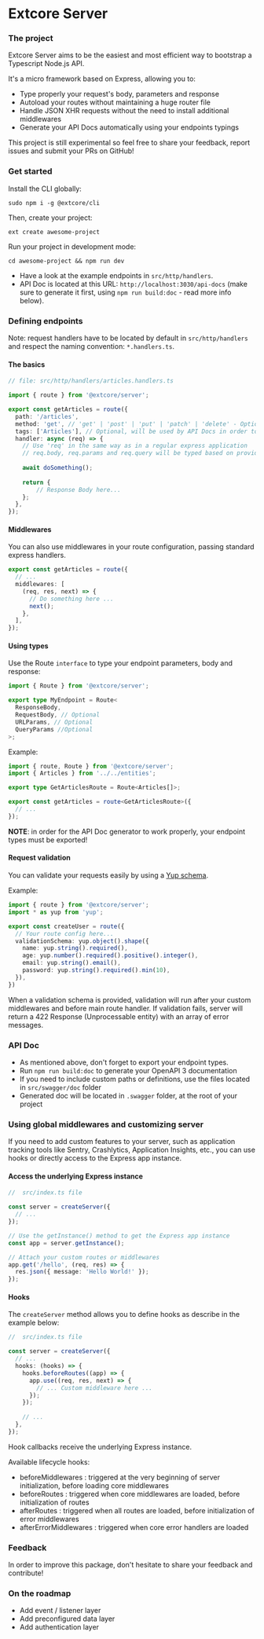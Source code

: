 # Extcore Server

### The project

Extcore Server aims to be the easiest and most efficient way to bootstrap a Typescript Node.js API.

It's a micro framework based on Express, allowing you to:
- Type properly your request's body, parameters and response
- Autoload your routes without maintaining a huge router file
- Handle JSON XHR requests without the need to install additional middlewares
- Generate your API Docs automatically using your endpoints typings

This project is still experimental so feel free to share your feedback, report issues and submit your PRs on GitHub!

### Get started

Install the CLI globally:

```
sudo npm i -g @extcore/cli
```

Then, create your project:
```
ext create awesome-project
```

Run your project in development mode:
```
cd awesome-project && npm run dev
```

- Have a look at the example endpoints in `src/http/handlers`.
- API Doc is located at this URL: `http://localhost:3030/api-docs` (make sure to generate it first, using `npm run build:doc` - read more info below).

### Defining endpoints

Note: request handlers have to be located by default in `src/http/handlers` and respect the naming convention: `*.handlers.ts`.

#### The basics

```typescript
// file: src/http/handlers/articles.handlers.ts

import { route } from '@extcore/server';

export const getArticles = route({
  path: '/articles',
  method: 'get', // 'get' | 'post' | 'put' | 'patch' | 'delete' - Optional, default is 'get'
  tags: ['Articles'], // Optional, will be used by API Docs in order to group your endpoints
  handler: async (req) => {
    // Use 'req' in the same way as in a regular express application
    // req.body, req.params and req.query will be typed based on provided interface (see next section)
      
    await doSomething();
    
    return {
        // Response Body here...
    };
  },
});
```

#### Middlewares

You can also use middlewares in your route configuration, passing standard express handlers.

```typescript
export const getArticles = route({
  // ...
  middlewares: [
    (req, res, next) => {
      // Do something here ...
      next();
    },
  ],
});
```

#### Using types

Use the Route `interface` to type your endpoint parameters, body and response:

```typescript
import { Route } from '@extcore/server';

export type MyEndpoint = Route<
  ResponseBody,
  RequestBody, // Optional
  URLParams, // Optional
  QueryParams //Optional
>;
```

Example:

```typescript
import { route, Route } from '@extcore/server';
import { Articles } from '../../entities';

export type GetArticlesRoute = Route<Articles[]>;

export const getArticles = route<GetArticlesRoute>({
  // ...
});
```

**NOTE**: in order for the API Doc generator to work properly, your endpoint types must be exported!

#### Request validation

You can validate your requests easily by using a [Yup schema](https://github.com/jquense/yup).

Example:

```typescript
import { route } from '@extcore/server';
import * as yup from 'yup';

export const createUser = route({
  // Your route config here...
  validationSchema: yup.object().shape({
    name: yup.string().required(),
    age: yup.number().required().positive().integer(),
    email: yup.string().email(),
    password: yup.string().required().min(10),
  }),
})
```

When a validation schema is provided, validation will run after your custom middlewares and before main route handler.
If validation fails, server will return a 422 Response (Unprocessable entity) with an array of error messages.

### API Doc

- As mentioned above, don't forget to export your endpoint types.
- Run `npm run build:doc` to generate your OpenAPI 3 documentation
- If you need to include custom paths or definitions, use the files located in `src/swagger/doc` folder
- Generated doc will be located in `.swagger` folder, at the root of your project

### Using global middlewares and customizing server

If you need to add custom features to your server, such as application tracking tools like Sentry, Crashlytics, Application Insights, etc., you can use hooks or directly access to the Express app instance.

#### Access the underlying Express instance

```typescript
//  src/index.ts file

const server = createServer({
  // ...
});

// Use the getInstance() method to get the Express app instance
const app = server.getInstance();

// Attach your custom routes or middlewares
app.get('/hello', (req, res) => {
  res.json({ message: 'Hello World!' });
});
```

#### Hooks

The `createServer` method allows you to define hooks as describe in the example below:

```typescript
//  src/index.ts file

const server = createServer({
  // ...
  hooks: (hooks) => {
    hooks.beforeRoutes((app) => {
      app.use((req, res, next) => {
        // ... Custom middleware here ...  
      });
    });
    
    // ...
  },
});
```
Hook callbacks receive the underlying Express instance.

Available lifecycle hooks:
- beforeMiddlewares : triggered at the very beginning of server initialization, before loading core middlewares
- beforeRoutes : triggered when core middlewares are loaded, before initialization of routes
- afterRoutes : triggered when all routes are loaded, before initialization of error middlewares
- afterErrorMiddlewares : triggered when core error handlers are loaded

### Feedback

In order to improve this package, don't hesitate to share your feedback and contribute!

### On the roadmap

- Add event / listener layer
- Add preconfigured data layer
- Add authentication layer
